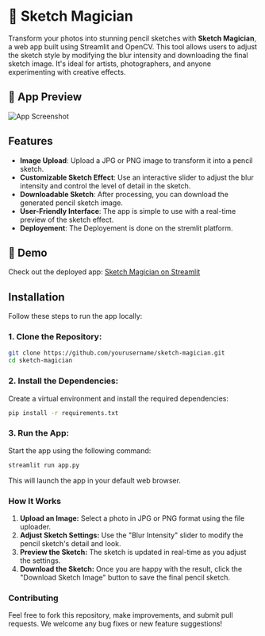 # 🎨 Sketch Magician



Transform your photos into stunning pencil sketches with **Sketch Magician**, a web app built using Streamlit and OpenCV. This tool allows users to adjust the sketch style by modifying the blur intensity and downloading the final sketch image. It's ideal for artists, photographers, and anyone experimenting with creative effects.


## 📸 App Preview
![App Screenshot]([path/to/screenshot.png](https://github.com/user-attachments/assets/c6eb8578-3c49-4ae8-8d78-a90ca756951a))
## Features

- **Image Upload**: Upload a JPG or PNG image to transform it into a pencil sketch.
- **Customizable Sketch Effect**: Use an interactive slider to adjust the blur intensity and control the level of detail in the sketch.
- **Downloadable Sketch**: After processing, you can download the generated pencil sketch image.
- **User-Friendly Interface**: The app is simple to use with a real-time preview of the sketch effect.
- **Deployement**: The Deployement is done on the stremlit platform.


## 🚀 Demo
Check out the deployed app: [Sketch Magician on Streamlit](https://your-streamlit-app-link)



## Installation

Follow these steps to run the app locally:

### 1. Clone the Repository:

```bash
git clone https://github.com/yourusername/sketch-magician.git
cd sketch-magician
```
### 2. Install the Dependencies:
Create a virtual environment and install the required dependencies:
```bash 
pip install -r requirements.txt
```
### 3. Run the App:
Start the app using the following command:
``` bash
streamlit run app.py
```
This will launch the app in your default web browser.

### How It Works
1. **Upload an Image:** Select a photo in JPG or PNG format using the file uploader.
2. **Adjust Sketch Settings:** Use the "Blur Intensity" slider to modify the pencil sketch's detail and look.
3. **Preview the Sketch:** The sketch is updated in real-time as you adjust the settings.
4. **Download the Sketch:** Once you are happy with the result, click the "Download Sketch Image" button to save the final pencil sketch.

### Contributing
Feel free to fork this repository, make improvements, and submit pull requests. We welcome any bug fixes or new feature suggestions!





